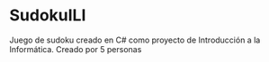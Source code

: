 # SudokuILI
Juego de sudoku creado en C# como proyecto de Introducción a la Informática. Creado por 5 personas
